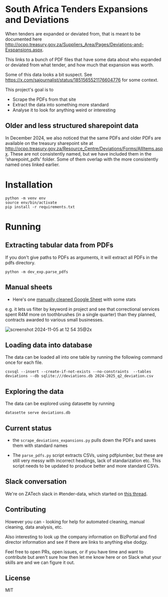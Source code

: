 # South Africa Tenders Expansions and Deviations

When tenders are expanded or deviated from, that is meant to be documented here http://ocpo.treasury.gov.za/Suppliers_Area/Pages/Deviations-and-Exspansions.aspx.

This links to a bunch of PDF files that have some data about who expanded or deviated from what tender, and how much that expansion was worth.

Some of this data looks a bit suspect. See https://x.com/sajournalist/status/1851565521176604776 for some context.

This project's goal is to 

* Scrape the PDFs from that site
* Extract the data into something more standard
* Analyse it to look for anything weird or interesting

## Older and less structured sharepoint data

In December 2024, we also noticed that the same PDFs and older PDFs are available on the treasury sharepoint site at http://ocpo.treasury.gov.za/Resource_Centre/Deviations/Forms/AllItems.aspx. These are not consistently named, but we have included them in the 'sharepoint_pdfs' folder. Some of them overlap with the more consistently named ones linked earlier.

# Installation

    python -m venv env
    source env/bin/activate
    pip install -r requirements.txt


# Running

## Extracting tabular data from PDFs

If you don't give paths to PDFs as arguments, it will extract all PDFs in the pdfs directory.

    python -m dev_exp.parse_pdfs


## Manual sheets

* Here's one [manually cleaned Google Sheet](https://docs.google.com/spreadsheets/d/10EyyN1siQEyB-KAEvoTIsGCRPI5kRScZ39RT2iadoR8/edit?gid=1446977861#gid=1446977861) with some stats

e.g. it lets us filter by keyword in project and see that correctional services spent R4M more on toothbrushes (in a single quarter) than they planned, contracts awarded to various small businesses.

![screenshot 2024-11-05 at 12 54 35@2x](https://github.com/user-attachments/assets/4334c818-4c57-48e3-b2a4-5de2d9d9cb69)


## Loading data into database

The data can be loaded all into one table by running the following command once for each file.

    csvsql --insert --create-if-not-exists --no-constraints  --tables deviations --db sqlite:///deviations.db 2024-2025_q2_deviation.csv


## Exploring the data

The data can be explored using datasette by running

    datasette serve deviations.db


## Current status

* the `scrape_deviations_expansions.py` pulls down the PDFs and saves them with standard names

* The `parse_pdfs.py` script extracts CSVs, using pdfplumber, but these are still very messy with incorrect headings, lack of standarization etc. This script needs to be updated to produce better and more standard CSVs.


## Slack conversation

We're on ZATech slack in #tender-data, which started on [this thread](https://zatech.slack.com/archives/CG4HBE0NB/p1730291620057199).

## Contributing

However you can - looking for help for automated cleaning, manual cleaning, data analysis, etc.

Also interesting to look up the company information on BizPortal and find director information and see if there are links to anything else dodgy.

Feel free to open PRs, open issues, or if you have time and want to contribute but aren't sure how then let me know here or on Slack what your skills are and we can figure it out.

## License

MIT
